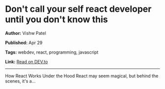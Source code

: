 # Don't call your self react developer until you don't know this

**Author:** Vishw Patel

**Published:** Apr 29

**Tags:** webdev, react, programming, javascript

**Link:** [Read on DEV.to](https://dev.to/vishw-patel/dont-call-your-self-react-developer-until-you-dont-know-this-5gd0)

---

How React Works Under the Hood   React may seem magical, but behind the scenes, it's a...

